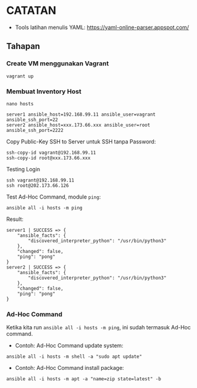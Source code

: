 # CATATAN

- Tools latihan menulis YAML: https://yaml-online-parser.appspot.com/

## Tahapan

### Create VM menggunakan Vagrant
```
vagrant up
```

### Membuat Inventory Host

```
nano hosts
```

```
server1 ansible_host=192.168.99.11 ansible_user=vagrant ansible_ssh_port=22
server2 ansible_host=xxx.173.66.xxx ansible_user=root ansible_ssh_port=2222
```

Copy Public-Key SSH to Server untuk SSH tanpa Password:
```
ssh-copy-id vagrant@192.168.99.11
ssh-copy-id root@xxx.173.66.xxx
```

Testing Login
```
ssh vagrant@192.168.99.11
ssh root@202.173.66.126
```

Test Ad-Hoc Command, module `ping`:
```
ansible all -i hosts -m ping
```

Result:
```
server1 | SUCCESS => {
    "ansible_facts": {
        "discovered_interpreter_python": "/usr/bin/python3"
    },
    "changed": false,
    "ping": "pong"
}
server2 | SUCCESS => {
    "ansible_facts": {
        "discovered_interpreter_python": "/usr/bin/python3"
    },
    "changed": false,
    "ping": "pong"
}
```

### Ad-Hoc Command
Ketika kita run `ansible all -i hosts -m ping`, ini sudah termasuk Ad-Hoc command.

- Contoh: Ad-Hoc Command update system:
```
ansible all -i hosts -m shell -a "sudo apt update"
```

- Contoh: Ad-Hoc Command install package:
```
ansible all -i hosts -m apt -a "name=zip state=latest" -b
```


